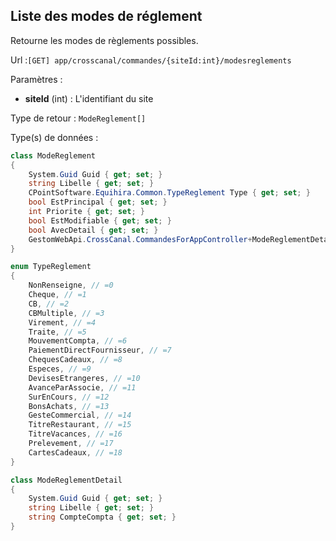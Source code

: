 ## <span id='modesdereglements'>Liste des modes de réglement</span>

Retourne les modes de règlements possibles.

Url :`[GET] app/crosscanal/commandes/{siteId:int}/modesreglements`

Paramètres : 

- **siteId** (int) : L'identifiant du site

Type de retour : `ModeReglement[]`

Type(s) de données :

```csharp
class ModeReglement
{
	System.Guid Guid { get; set; }
	string Libelle { get; set; }
	CPointSoftware.Equihira.Common.TypeReglement Type { get; set; }
	bool EstPrincipal { get; set; }
	int Priorite { get; set; }
	bool EstModifiable { get; set; }
	bool AvecDetail { get; set; }
	GestomWebApi.CrossCanal.CommandesForAppController+ModeReglementDetail[] ListeDetail { get; set; }
}

enum TypeReglement
{
	NonRenseigne, // =0
	Cheque, // =1
	CB, // =2
	CBMultiple, // =3
	Virement, // =4
	Traite, // =5
	MouvementCompta, // =6
	PaiementDirectFournisseur, // =7
	ChequesCadeaux, // =8
	Especes, // =9
	DevisesEtrangeres, // =10
	AvanceParAssocie, // =11
	SurEnCours, // =12
	BonsAchats, // =13
	GesteCommercial, // =14
	TitreRestaurant, // =15
	TitreVacances, // =16
	Prelevement, // =17
	CartesCadeaux, // =18
}

class ModeReglementDetail
{
	System.Guid Guid { get; set; }
	string Libelle { get; set; }
	string CompteCompta { get; set; }
}

```

